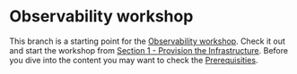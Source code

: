 # Observability workshop

This branch is a starting point for the [Observability workshop](https://observability-lab-cse.github.io/observability-lab-workshop/). Check it out and start the workshop from [Section 1 - Provision the Infrastructure](https://observability-lab-cse.github.io/observability-lab-workshop/01-provision-infrastructure/).
Before you dive into the content you may want to check the [Prerequisities](https://observability-lab-cse.github.io/observability-lab-workshop/00-pre-requisite/).
